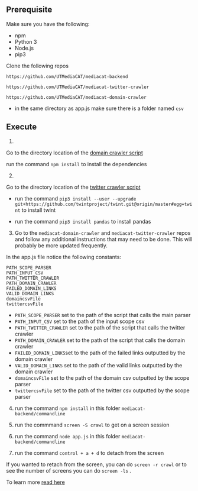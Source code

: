 ## Prerequisite

Make sure you have the following:

* npm
* Python 3
* Node.js
* pip3

Clone the following repos

```
https://github.com/UTMediaCAT/mediacat-backend

https://github.com/UTMediaCAT/mediacat-twitter-crawler

https://github.com/UTMediaCAT/mediacat-domain-crawler
```

* in the same directory as app.js make sure there is a folder named ```csv```


## Execute

1. 
Go to the directory location of the [domain crawler script](https://github.com/UTMediaCAT/mediacat-domain-crawler/tree/master/newCrawler)

run the command `npm install` to install the dependencies

2.
Go to the directory location of the [twitter crawler script](https://github.com/UTMediaCAT/mediacat-twitter-crawler)

- run the command `pip3 install --user --upgrade git+https://github.com/twintproject/twint.git@origin/master#egg=twint` to install twint

- run the command `pip3 install pandas` to install pandas

3. Go to the `mediacat-domain-crawler` and `mediacat-twitter-crawler` repos and follow any additional instructions that may need to be done. This will probably be more updated frequently.


In the app.js file notice the following constants:


```
PATH_SCOPE_PARSER
PATH_INPUT_CSV
PATH_TWITTER_CRAWLER
PATH_DOMAIN_CRAWLER
FAILED_DOMAIN_LINKS
VALID_DOMAIN_LINKS
domaincsvFile
twittercsvFile
```

- `PATH_SCOPE_PARSER` set to the path of the script that calls the main parser
- `PATH_INPUT_CSV` set to the path of the input scope csv
- `PATH_TWITTER_CRAWLER` set to the path of the script that calls the twitter crawler
- `PATH_DOMAIN_CRAWLER` set to the path of the script that calls the domain crawler
- `FAILED_DOMAIN_LINKS`set to the path of the failed links outputted by the domain crawler
- `VALID_DOMAIN_LINKS` set to the path of the valid links outputted by the domain crawler
- `domaincsvFile` set to the path of the domain csv outputted by the scope parser
- `twittercsvFile` set to the path of the twitter csv outputted by the scope parser

4. run the command `npm install` in this folder `mediacat-backend/commandline`

5. run the commmand `screen -S crawl` to get on a screen session

6. run the command `node app.js` in this folder `mediacat-backend/commandline`

7. run the command `control + a + d` to detach from the screen

If you wanted to retach from the screen, you can do `screen -r crawl` or to see the number of screens you can do `screen -ls` . 

To learn more [read here](https://linuxize.com/post/how-to-use-linux-screen/)
